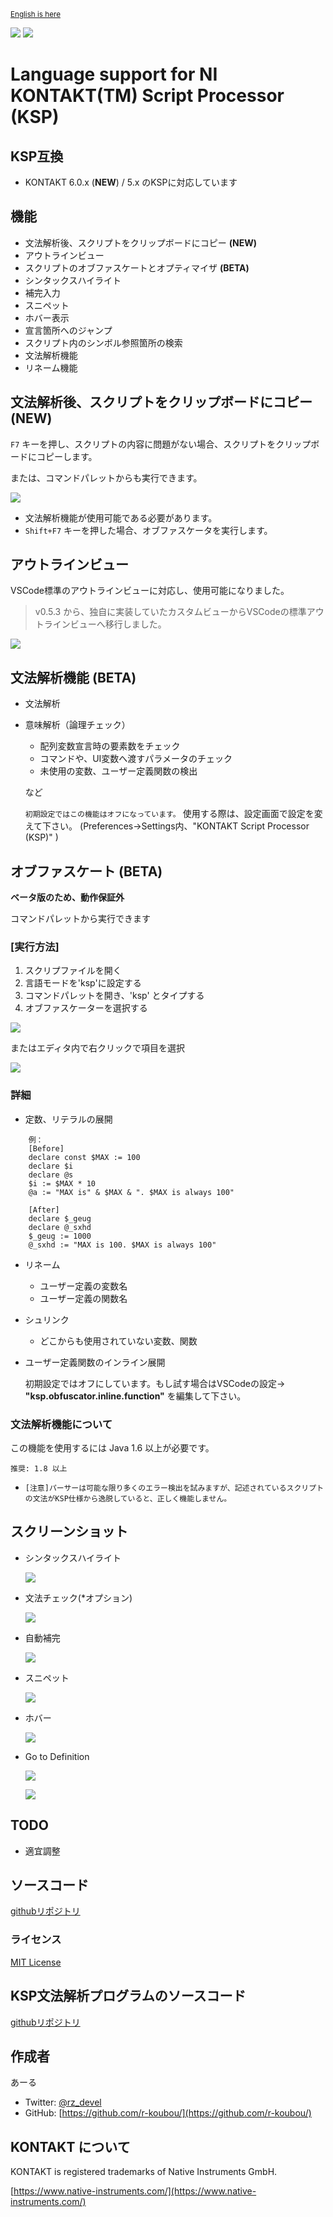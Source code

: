 <small>[English is here](https://github.com/r-koubou/vscode-ksp/blob/master/README.md)</small>

![](https://vsmarketplacebadge.apphb.com/version/rkoubou.ksp.svg
) ![](https://vsmarketplacebadge.apphb.com/installs-short/rkoubou.ksp.svg
)

# Language support for NI KONTAKT(TM) Script Processor (KSP)


## KSP互換

- KONTAKT 6.0.x (**NEW**) / 5.x のKSPに対応しています

## 機能

* 文法解析後、スクリプトをクリップボードにコピー **(NEW)**
* アウトラインビュー
* スクリプトのオブファスケートとオプティマイザ **(BETA)**
* シンタックスハイライト
* 補完入力
* スニペット
* ホバー表示
* 宣言箇所へのジャンプ
* スクリプト内のシンボル参照箇所の検索
* 文法解析機能
* リネーム機能

## 文法解析後、スクリプトをクリップボードにコピー **(NEW)**

`F7` キーを押し、スクリプトの内容に問題がない場合、スクリプトをクリップボードにコピーします。

または、コマンドパレットからも実行できます。

![](https://github.com/r-koubou/vscode-ksp/raw/master/resources/readme/parse_cmd_ja.png)

* 文法解析機能が使用可能である必要があります。
* `Shift+F7` キーを押した場合、オブファスケータを実行します。

## アウトラインビュー

VSCode標準のアウトラインビューに対応し、使用可能になりました。

> v0.5.3 から、独自に実装していたカスタムビューからVSCodeの標準アウトラインビューへ移行しました。

![](https://github.com/r-koubou/vscode-ksp/raw/master/resources/readme/outline_vscode.png)

## 文法解析機能 (BETA)

* 文法解析
* 意味解析（論理チェック）
    - 配列変数宣言時の要素数をチェック
    - コマンドや、UI変数へ渡すパラメータのチェック
    - 未使用の変数、ユーザー定義関数の検出

    など

    `初期設定ではこの機能はオフになっています。`
    使用する際は、設定画面で設定を変えて下さい。
    (Preferences->Settings内、"KONTAKT Script Processor (KSP)" )

## オブファスケート (BETA)

**ベータ版のため、動作保証外**

コマンドパレットから実行できます

### [実行方法]

1. スクリプファイルを開く
2. 言語モードを'ksp'に設定する
3. コマンドパレットを開き、'ksp' とタイプする
4. オブファスケーターを選択する

![](https://github.com/r-koubou/vscode-ksp/raw/master/resources/readme/obfuscate_01.gif)

またはエディタ内で右クリックで項目を選択

![](https://github.com/r-koubou/vscode-ksp/raw/master/resources/readme/obfuscate_ctx_ja.png)

### 詳細

* 定数、リテラルの展開

~~~
    例：
    [Before]
    declare const $MAX := 100
    declare $i
    declare @s
    $i := $MAX * 10
    @a := "MAX is" & $MAX & ". $MAX is always 100"

    [After]
    declare $_geug
    declare @_sxhd
    $_geug := 1000
    @_sxhd := "MAX is 100. $MAX is always 100"
~~~

* リネーム
    - ユーザー定義の変数名
    - ユーザー定義の関数名
* シュリンク
    * どこからも使用されていない変数、関数

* ユーザー定義関数のインライン展開

    初期設定ではオフにしています。もし試す場合はVSCodeの設定→ **"ksp.obfuscator.inline.function"** を編集して下さい。


### 文法解析機能について

この機能を使用するには Java 1.6 以上が必要です。

`推奨: 1.8 以上`

* `[注意]パーサーは可能な限り多くのエラー検出を試みますが、記述されているスクリプトの文法がKSP仕様から逸脱していると、正しく機能しません。`

## スクリーンショット

* シンタックスハイライト

    ![](https://github.com/r-koubou/vscode-ksp/raw/master/resources/readme/syntaxhilghting.png)

* 文法チェック(*オプション)

    ![](https://github.com/r-koubou/vscode-ksp/raw/master/resources/readme/syntaxparser.gif)

* 自動補完

    ![](https://github.com/r-koubou/vscode-ksp/raw/master/resources/readme/completion.gif)

* スニペット

    ![](https://github.com/r-koubou/vscode-ksp/raw/master/resources/readme/snippet.gif)

* ホバー

    ![](https://github.com/r-koubou/vscode-ksp/raw/master/resources/readme/hover.png)

* Go to Definition

    ![](https://github.com/r-koubou/vscode-ksp/raw/master/resources/readme/goto1.png)

    ![](https://github.com/r-koubou/vscode-ksp/raw/master/resources/readme/goto2.png)

## TODO

* 適宜調整

## ソースコード

[githubリポジトリ](https://github.com/r-koubou/vscode-ksp)

### ライセンス

[MIT License](https://github.com/r-koubou/vscode-ksp/blob/master/LICENSE)

## KSP文法解析プログラムのソースコード

[githubリポジトリ](https://github.com/r-koubou/KSPSyntaxParser)

## 作成者

あーる

* Twitter: [@rz_devel](https://twitter.com/rz_devel)
* GitHub:  [https://github.com/r-koubou/](https://github.com/r-koubou/)

## KONTAKT について

KONTAKT is registered trademarks of Native Instruments GmbH.

[https://www.native-instruments.com/](https://www.native-instruments.com/)
